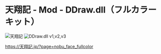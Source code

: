 # 天翔記 - Mod - DDraw.dll（フルカラーキット）

![天翔記](https://img.shields.io/badge/天翔記-with_PK-6479ff.svg)
![DDraw.dll v1,v2,v3](https://img.shields.io/badge/DDraw.dll-v1,v2,v3-6479ff.svg)

https://天翔記.jp/?page=nobu_face_fullcolor